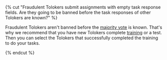 {% cut "Fraudulent Tolokers submit assignments with empty task response fields. Are they going to be banned before the task responses of other Tolokers are known?" %}

Fraudulent Tolokers aren't banned before the [majority vote](../../../../guide/concepts/mvote.md) is known. That's why we recommend that you have new Tolokers complete [training](../../../../guide/concepts/train.md) or a test. Then you can select the Tolokers that successfully completed the training to do your tasks.

{% endcut %}